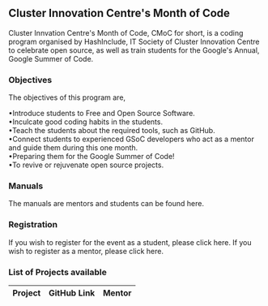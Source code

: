 ## Cluster Innovation Centre's Month of Code

Cluster Innvation Centre's Month of Code, CMoC for short, is a coding program organised by HashInclude, IT Society of Cluster Innovation Centre to celebrate open source, as well as train students for the Google's Annual, Google Summer of Code.


### Objectives

The objectives of this program are, 

•Introduce students to Free and Open Source Software.   
•Inculcate good coding habits in the students.  
•Teach the students about the required tools, such as GitHub.   
•Connect students to experienced GSoC developers who act as a mentor and guide them during this one month.  
•Preparing them for the Google Summer of Code!  
•To revive or rejuvenate open source projects.  


### Manuals 

The manuals are mentors and students can be found here<link>.


### Registration

If you wish to register for the event as a student, please click here.
If you wish to register as a mentor, please click here.


### List of Projects available

| Project | GitHub Link | Mentor |
|---------|-------------|--------|


